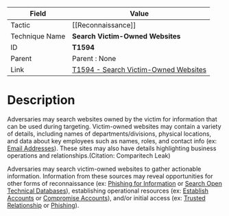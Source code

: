 
|Field|Value|
|---|---|
|Tactic|[[Reconnaissance]]|
|Technique Name|**Search Victim-Owned Websites**|
|ID|**T1594**|
|Parent|Parent : None|
|Link|[T1594 - Search Victim-Owned Websites](https://attack.mitre.org/techniques/T1594)|

# Description

Adversaries may search websites owned by the victim for information that can be used during targeting. Victim-owned websites may contain a variety of details, including names of departments/divisions, physical locations, and data about key employees such as names, roles, and contact info (ex: [Email Addresses](https://attack.mitre.org/techniques/T1589/002)). These sites may also have details highlighting business operations and relationships.(Citation: Comparitech Leak)

Adversaries may search victim-owned websites to gather actionable information. Information from these sources may reveal opportunities for other forms of reconnaissance (ex: [Phishing for Information](https://attack.mitre.org/techniques/T1598) or [Search Open Technical Databases](https://attack.mitre.org/techniques/T1596)), establishing operational resources (ex: [Establish Accounts](https://attack.mitre.org/techniques/T1585) or [Compromise Accounts](https://attack.mitre.org/techniques/T1586)), and/or initial access (ex: [Trusted Relationship](https://attack.mitre.org/techniques/T1199) or [Phishing](https://attack.mitre.org/techniques/T1566)).